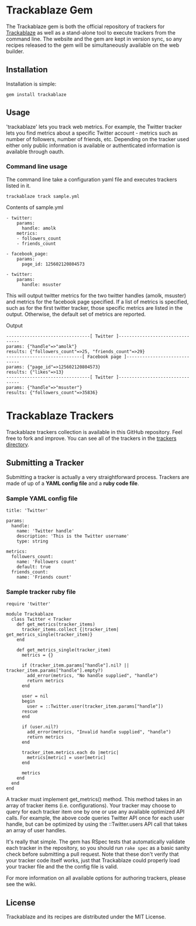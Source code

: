 # Trackablaze Gem 

The Trackablaze gem is both the official repository of trackers for
[Trackablaze][1] as well as a stand-alone tool to execute trackers
from the command line. The website and the gem are kept in
version sync, so any recipes released to the gem will be simultaneously
available on the web builder.

## Installation

Installation is simple:

    gem install trackablaze

## Usage

'trackablaze' lets you track web metrics. For
example, the Twitter tracker lets you find metrics
about a specific Twitter account - metrics such as number of
followers, number of friends, etc. Depending on the tracker
used either only public information is available or 
authenticated information is available through oauth.

### Command line usage

The command line take a configuration yaml file and executes 
trackers listed in it.

    trackablaze track sample.yml

Contents of sample.yml

    - twitter:
        params:
          handle: amolk
        metrics:
        - followers_count 
        - friends_count

    - facebook_page:
        params:
          page_id: 125602120804573
      
    - twitter:
        params:
          handle: msuster
  
This will output twitter metrics for the two twitter handles 
(amolk, msuster) and metrics for the facebook page specified. 
If a list of metrics is specified, 
such as for the first twitter tracker, those specific metrics
are listed in the output. Otherwise, the default set of 
metrics are reported.

Output 

    --------------------------------[ Twitter ]--------------------------------
    params: {"handle"=>"amolk"}
    results: {"followers_count"=>25, "friends_count"=>29}
    -----------------------------[ Facebook page ]-----------------------------
    params: {"page_id"=>125602120804573}
    results: {"likes"=>13}
    --------------------------------[ Twitter ]--------------------------------
    params: {"handle"=>"msuster"}
    results: {"followers_count"=>35836}

# Trackablaze Trackers

Trackablaze trackers collection is available
in this GitHub repository. Feel free to fork and improve. You can see all of 
the trackers in the [trackers directory][2].

## Submitting a Tracker

Submitting a tracker is actually a very straightforward process. Trackers
are made of up of a **YAML config file** and a **ruby code file**. 

### Sample YAML config file

    title: 'Twitter'

    params:
      handle:
        name: 'Twitter handle'
        description: 'This is the Twitter username'
        type: string
  
    metrics:
      followers_count:
        name: 'Followers count'
        default: true
      friends_count:
        name: 'Friends count'

### Sample tracker ruby file 

    require 'twitter'

    module Trackablaze
      class Twitter < Tracker
        def get_metrics(tracker_items)
          tracker_items.collect {|tracker_item| get_metrics_single(tracker_item)}
        end
    
        def get_metrics_single(tracker_item)  
          metrics = {}
  
          if (tracker_item.params["handle"].nil? || tracker_item.params["handle"].empty?)
            add_error(metrics, "No handle supplied", "handle") 
            return metrics
          end
      
          user = nil
          begin
            user = ::Twitter.user(tracker_item.params["handle"])
          rescue      
          end

          if (user.nil?)
            add_error(metrics, "Invalid handle supplied", "handle")
            return metrics
          end
  
          tracker_item.metrics.each do |metric|
            metrics[metric] = user[metric]
          end
  
          metrics
        end
      end
    end


A tracker must implement get_metrics() method. This method takes
in an array of tracker items (i.e. configurations). Your tracker may choose to query
for each tracker item one by one or use any available optimized
API calls. For example, the above code queries Twitter API once
for each user handle, but can be optimized by using the 
::Twitter.users API call that takes an array of user handles.

It's really that simple. The gem has RSpec tests that automatically
validate each tracker in the repository, so you should run `rake spec`
as a basic sanity check before submitting a pull request. Note that
these don't verify that your tracker code itself works, just that
Trackablaze could properly load your tracker file and the the config
file is valid.

For more information on all available options for authoring trackers,
please see the wiki.

## License

Trackablaze and its recipes are distributed under the MIT License.

[1]:http://trackablaze.com
[2]:https://github.com/aflatune/trackablaze-gem/tree/master/trackers